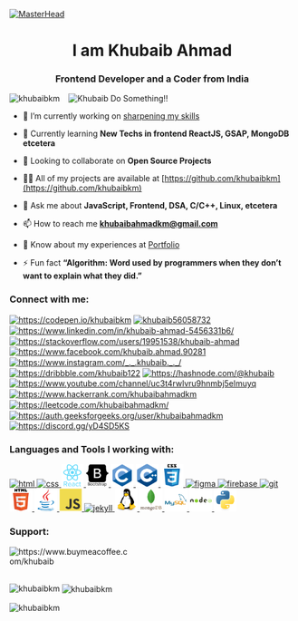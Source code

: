 <span margin="auto">[![MasterHead](https://www.fegno.com/wp-content/uploads/2022/03/web-development-company-in-kochi.gif)](https://playandpray.netlify.app)</span>
<h1 align="center">I am Khubaib Ahmad</h1>
<h3 align="center">Frontend Developer and a Coder from India</h3>
<img align="right" alt="Khubaib Do Something!!" width="400" src="https://i.pinimg.com/originals/00/c5/37/00c537bdf08547f031540521892e5aa7.gif">

<p align="left"> <img src="https://komarev.com/ghpvc/?username=khubaibkm&label=Profile%20views&color=0e75b6&style=flat" alt="khubaibkm" /> </p>

- 🔭 I’m currently working on [sharpening my skills](https://khubaibkm.github.io/simple_html_css/)

- 🌱 Currently learning **New Techs in frontend ReactJS, GSAP, MongoDB etcetera**

- 👯 Looking to collaborate on **Open Source Projects**

- 👨‍💻 All of my projects are available at [https://github.com/khubaibkm](https://github.com/khubaibkm)

- 💬 Ask me about **JavaScript, Frontend, DSA, C/C++, Linux, etcetera**

- 📫 How to reach me **khubaibahmadkm@gmail.com**

- 📄 Know about my experiences at [Portfolio](https://khubaibkm.github.io/simple_html_css/)

- ⚡ Fun fact **“Algorithm: Word used by programmers when they don’t want to explain what they did.”**

<h3 align="left">Connect with me:</h3>
<p align="left">
<a href="https://codepen.io/khubaibkm" target="blank"><img align="center" src="https://raw.githubusercontent.com/rahuldkjain/github-profile-readme-generator/master/src/images/icons/Social/codepen.svg" alt="https://codepen.io/khubaibkm" height="30" width="40" /></a>
<a href="https://twitter.com/khubaib56058732" target="blank"><img align="center" src="https://raw.githubusercontent.com/rahuldkjain/github-profile-readme-generator/master/src/images/icons/Social/twitter.svg" alt="khubaib56058732" height="30" width="40" /></a>
<a href="https://www.linkedin.com/in/khubaib-ahmad-5456331b6/" target="blank"><img align="center" src="https://raw.githubusercontent.com/rahuldkjain/github-profile-readme-generator/master/src/images/icons/Social/linked-in-alt.svg" alt="https://www.linkedin.com/in/khubaib-ahmad-5456331b6/" height="30" width="40" /></a>
<a href="https://stackoverflow.com/users/19951538/khubaib-ahmad" target="blank"><img align="center" src="https://raw.githubusercontent.com/rahuldkjain/github-profile-readme-generator/master/src/images/icons/Social/stack-overflow.svg" alt="https://stackoverflow.com/users/19951538/khubaib-ahmad" height="30" width="40" /></a>
<a href="https://www.facebook.com/khubaib.ahmad.90281" target="blank"><img align="center" src="https://raw.githubusercontent.com/rahuldkjain/github-profile-readme-generator/master/src/images/icons/Social/facebook.svg" alt="https://www.facebook.com/khubaib.ahmad.90281" height="30" width="40" /></a>
<a href="https://www.instagram.com/_._.khubaib._._/" target="blank"><img align="center" src="https://raw.githubusercontent.com/rahuldkjain/github-profile-readme-generator/master/src/images/icons/Social/instagram.svg" alt="https://www.instagram.com/_._.khubaib._._/" height="30" width="40" /></a>
<a href="https://dribbble.com/khubaib122" target="blank"><img align="center" src="https://raw.githubusercontent.com/rahuldkjain/github-profile-readme-generator/master/src/images/icons/Social/dribbble.svg" alt="https://dribbble.com/khubaib122" height="30" width="40" /></a>
<a href="https://hashnode.com/@khubaib" target="blank"><img align="center" src="https://raw.githubusercontent.com/rahuldkjain/github-profile-readme-generator/master/src/images/icons/Social/hashnode.svg" alt="https://hashnode.com/@khubaib" height="30" width="40" /></a>
<a href="https://www.youtube.com/channel/uc3t4rwlvru9hnmbj5elmuyq" target="blank"><img align="center" src="https://raw.githubusercontent.com/rahuldkjain/github-profile-readme-generator/master/src/images/icons/Social/youtube.svg" alt="https://www.youtube.com/channel/uc3t4rwlvru9hnmbj5elmuyq" height="30" width="40" /></a>
<a href="https://www.hackerrank.com/khubaibahmadkm" target="blank"><img align="center" src="https://raw.githubusercontent.com/rahuldkjain/github-profile-readme-generator/master/src/images/icons/Social/hackerrank.svg" alt="https://www.hackerrank.com/khubaibahmadkm" height="30" width="40" /></a>
<a href="https://leetcode.com/khubaibahmadkm/" target="blank"><img align="center" src="https://raw.githubusercontent.com/rahuldkjain/github-profile-readme-generator/master/src/images/icons/Social/leet-code.svg" alt="https://leetcode.com/khubaibahmadkm/" height="30" width="40" /></a>
<a href="https://auth.geeksforgeeks.org/user/khubaibahmadkm" target="blank"><img align="center" src="https://raw.githubusercontent.com/rahuldkjain/github-profile-readme-generator/master/src/images/icons/Social/geeks-for-geeks.svg" alt="https://auth.geeksforgeeks.org/user/khubaibahmadkm" height="30" width="40" /></a>
<a href="https://discord.gg/yD4SD5KS" target="blank"><img align="center" src="https://raw.githubusercontent.com/rahuldkjain/github-profile-readme-generator/master/src/images/icons/Social/discord.svg" alt="https://discord.gg/yD4SD5KS" height="30" width="40" /></a>
</p>

<h3 align="left">Languages and Tools I working with:</h3>
<p align="left"> <a href="https://developer.mozilla.org/en-US/docs/Web/HTML" target="_blank" rel="noreferrer"> <img src="https://upload.wikimedia.org/wikipedia/commons/thumb/6/61/HTML5_logo_and_wordmark.svg/1200px-HTML5_logo_and_wordmark.svg.png" alt="html" width="40" height="40"/> </a> <a href="https://developer.mozilla.org/en-US/docs/Web/CSS" target="_blank" rel="noreferrer"> <img src="https://upload.wikimedia.org/wikipedia/commons/d/d5/CSS3_logo_and_wordmark.svg" alt="css" width="40" height="40"/> </a> <a href="https://reactjs.org/" target="_blank" rel="noreferrer"> <img src="https://raw.githubusercontent.com/devicons/devicon/master/icons/react/react-original-wordmark.svg" alt="react" width="40" height="40"/> </a>   <a href="https://getbootstrap.com" target="_blank" rel="noreferrer"> <img src="https://raw.githubusercontent.com/devicons/devicon/master/icons/bootstrap/bootstrap-plain-wordmark.svg" alt="bootstrap" width="40" height="40"/> </a> <a href="https://www.cprogramming.com/" target="_blank" rel="noreferrer"> <img src="https://raw.githubusercontent.com/devicons/devicon/master/icons/c/c-original.svg" alt="c" width="40" height="40"/> </a> <a href="https://www.w3schools.com/cpp/" target="_blank" rel="noreferrer"> <img src="https://raw.githubusercontent.com/devicons/devicon/master/icons/cplusplus/cplusplus-original.svg" alt="cplusplus" width="40" height="40"/> </a> <a href="https://www.w3schools.com/css/" target="_blank" rel="noreferrer"> <img src="https://raw.githubusercontent.com/devicons/devicon/master/icons/css3/css3-original-wordmark.svg" alt="css3" width="40" height="40"/> </a> <a href="https://www.figma.com/" target="_blank" rel="noreferrer"> <img src="https://www.vectorlogo.zone/logos/figma/figma-icon.svg" alt="figma" width="40" height="40"/> </a> <a href="https://firebase.google.com/" target="_blank" rel="noreferrer"> <img src="https://www.vectorlogo.zone/logos/firebase/firebase-icon.svg" alt="firebase" width="40" height="40"/> </a> <a href="https://git-scm.com/" target="_blank" rel="noreferrer"> <img src="https://www.vectorlogo.zone/logos/git-scm/git-scm-icon.svg" alt="git" width="40" height="40"/> </a> <a href="https://www.w3.org/html/" target="_blank" rel="noreferrer"> <img src="https://raw.githubusercontent.com/devicons/devicon/master/icons/html5/html5-original-wordmark.svg" alt="html5" width="40" height="40"/> </a> <a href="https://www.java.com" target="_blank" rel="noreferrer"> <img src="https://raw.githubusercontent.com/devicons/devicon/master/icons/java/java-original.svg" alt="java" width="40" height="40"/> </a> <a href="https://developer.mozilla.org/en-US/docs/Web/JavaScript" target="_blank" rel="noreferrer"> <img src="https://raw.githubusercontent.com/devicons/devicon/master/icons/javascript/javascript-original.svg" alt="javascript" width="40" height="40"/> </a> <a href="https://jekyllrb.com/" target="_blank" rel="noreferrer"> <img src="https://www.vectorlogo.zone/logos/jekyllrb/jekyllrb-icon.svg" alt="jekyll" width="40" height="40"/> </a> <a href="https://www.linux.org/" target="_blank" rel="noreferrer"> <img src="https://raw.githubusercontent.com/devicons/devicon/master/icons/linux/linux-original.svg" alt="linux" width="40" height="40"/> </a> <a href="https://www.mongodb.com/" target="_blank" rel="noreferrer"> <img src="https://raw.githubusercontent.com/devicons/devicon/master/icons/mongodb/mongodb-original-wordmark.svg" alt="mongodb" width="40" height="40"/> </a> <a href="https://www.mysql.com/" target="_blank" rel="noreferrer"> <img src="https://raw.githubusercontent.com/devicons/devicon/master/icons/mysql/mysql-original-wordmark.svg" alt="mysql" width="40" height="40"/> </a> <a href="https://nodejs.org" target="_blank" rel="noreferrer"> <img src="https://raw.githubusercontent.com/devicons/devicon/master/icons/nodejs/nodejs-original-wordmark.svg" alt="nodejs" width="40" height="40"/> </a> <a href="https://www.python.org" target="_blank" rel="noreferrer"> <img src="https://raw.githubusercontent.com/devicons/devicon/master/icons/python/python-original.svg" alt="python" width="40" height="40"/> </a> 

<h3 align="left">Support:</h3>
<p><a href="https://www.buymeacoffee.com/khubaib"> <img align="left" src="https://cdn.buymeacoffee.com/buttons/v2/default-yellow.png" height="50" width="210" alt="https://www.buymeacoffee.com/khubaib" /></a></p><br><br><br>

<p><img align="left" src="https://github-readme-stats.vercel.app/api/top-langs?username=khubaibkm&show_icons=true&locale=en&layout=compact" alt="khubaibkm" /></p>

<p>&nbsp;<img align="center" src="https://github-readme-stats.vercel.app/api?username=khubaibkm&show_icons=true&locale=en" alt="khubaibkm" /></p>

<p><img align="center" src="https://github-readme-streak-stats.herokuapp.com/?user=khubaibkm&" alt="khubaibkm" /></p>
